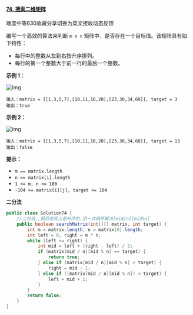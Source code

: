 #### [74. 搜索二维矩阵](https://leetcode-cn.com/problems/search-a-2d-matrix/)

难度中等630收藏分享切换为英文接收动态反馈

编写一个高效的算法来判断 `m x n` 矩阵中，是否存在一个目标值。该矩阵具有如下特性：

- 每行中的整数从左到右按升序排列。
- 每行的第一个整数大于前一行的最后一个整数。

**示例 1：**

![img](https://assets.leetcode.com/uploads/2020/10/05/mat.jpg)

```
输入：matrix = [[1,3,5,7],[10,11,16,20],[23,30,34,60]], target = 3
输出：true
```

**示例 2：**

![img](https://assets.leetcode-cn.com/aliyun-lc-upload/uploads/2020/11/25/mat2.jpg)

```
输入：matrix = [[1,3,5,7],[10,11,16,20],[23,30,34,60]], target = 13
输出：false
```

**提示：**

- `m == matrix.length`
- `n == matrix[i].length`
- `1 <= m, n <= 100`
- `-104 <= matrix[i][j], target <= 104`

**二分法**

```java
public class Solution74 {
    //二分法,,题目宏观上是升序的,用一次循环解决[mid/n][mid%n]
    public boolean searchMatrix(int[][] matrix, int target) {
        int m = matrix.length, n = matrix[0].length;
        int left = 0, right = m * n;
        while (left <= right) {
            int mid = left + (right - left) / 2;
            if (matrix[mid / n][mid % n] == target) {
                return true;
            } else if (matrix[mid / n][mid % n] > target) {
                right = mid - 1;
            } else if ((matrix[mid / n][mid % n]) < target) {
                left = mid + 1;
            }
        }
        return false;
    }
}
```